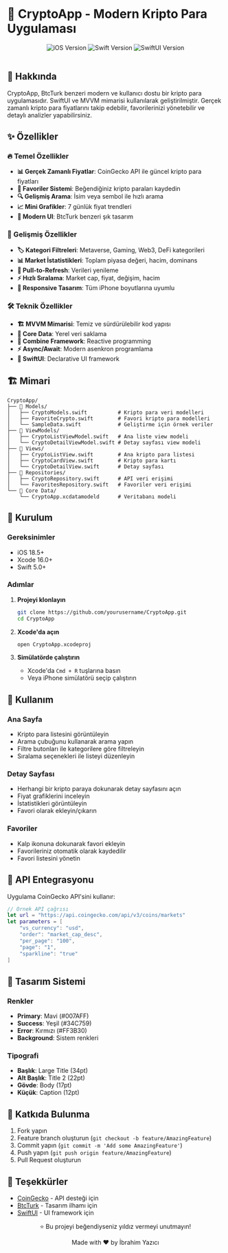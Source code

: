# 🚀 CryptoApp - Modern Kripto Para Uygulaması

<div align="center">
  <img src="https://img.shields.io/badge/iOS-18.5+-blue.svg" alt="iOS Version">
  <img src="https://img.shields.io/badge/Swift-5.0-orange.svg" alt="Swift Version">
  <img src="https://img.shields.io/badge/SwiftUI-4.0-green.svg" alt="SwiftUI Version">
</div>

<br>


## 📱 Hakkında

CryptoApp, BtcTurk benzeri modern ve kullanıcı dostu bir kripto para uygulamasıdır. SwiftUI ve MVVM mimarisi kullanılarak geliştirilmiştir. Gerçek zamanlı kripto para fiyatlarını takip edebilir, favorilerinizi yönetebilir ve detaylı analizler yapabilirsiniz.

## ✨ Özellikler

### 🔥 Temel Özellikler
- **📊 Gerçek Zamanlı Fiyatlar**: CoinGecko API ile güncel kripto para fiyatları
- **💖 Favoriler Sistemi**: Beğendiğiniz kripto paraları kaydedin
- **🔍 Gelişmiş Arama**: İsim veya sembol ile hızlı arama
- **📈 Mini Grafikler**: 7 günlük fiyat trendleri
- **📱 Modern UI**: BtcTurk benzeri şık tasarım

### 🎯 Gelişmiş Özellikler
- **🏷️ Kategori Filtreleri**: Metaverse, Gaming, Web3, DeFi kategorileri
- **📊 Market İstatistikleri**: Toplam piyasa değeri, hacim, dominans
- **🔄 Pull-to-Refresh**: Verileri yenileme
- **⚡ Hızlı Sıralama**: Market cap, fiyat, değişim, hacim
- **📱 Responsive Tasarım**: Tüm iPhone boyutlarına uyumlu

### 🛠️ Teknik Özellikler
- **🏗️ MVVM Mimarisi**: Temiz ve sürdürülebilir kod yapısı
- **💾 Core Data**: Yerel veri saklama
- **🔄 Combine Framework**: Reactive programming
- **⚡ Async/Await**: Modern asenkron programlama
- **🎨 SwiftUI**: Declarative UI framework

## 🏗️ Mimari

```
CryptoApp/
├── 📂 Models/
│   ├── CryptoModels.swift          # Kripto para veri modelleri
│   ├── FavoriteCrypto.swift        # Favori kripto para modelleri
│   └── SampleData.swift            # Geliştirme için örnek veriler
├── 📂 ViewModels/
│   ├── CryptoListViewModel.swift   # Ana liste view modeli
│   └── CryptoDetailViewModel.swift # Detay sayfası view modeli
├── 📂 Views/
│   ├── CryptoListView.swift        # Ana kripto para listesi
│   ├── CryptoCardView.swift        # Kripto para kartı
│   └── CryptoDetailView.swift      # Detay sayfası
├── 📂 Repositories/
│   ├── CryptoRepository.swift      # API veri erişimi
│   └── FavoritesRepository.swift   # Favoriler veri erişimi
└── 📂 Core Data/
    └── CryptoApp.xcdatamodeld      # Veritabanı modeli
```

## 🚀 Kurulum

### Gereksinimler
- iOS 18.5+
- Xcode 16.0+
- Swift 5.0+

### Adımlar

1. **Projeyi klonlayın**
   ```bash
   git clone https://github.com/yourusername/CryptoApp.git
   cd CryptoApp
   ```

2. **Xcode'da açın**
   ```bash
   open CryptoApp.xcodeproj
   ```

3. **Simülatörde çalıştırın**
   - Xcode'da `Cmd + R` tuşlarına basın
   - Veya iPhone simülatörü seçip çalıştırın

## 📖 Kullanım

### Ana Sayfa
- Kripto para listesini görüntüleyin
- Arama çubuğunu kullanarak arama yapın
- Filtre butonları ile kategorilere göre filtreleyin
- Sıralama seçenekleri ile listeyi düzenleyin

### Detay Sayfası
- Herhangi bir kripto paraya dokunarak detay sayfasını açın
- Fiyat grafiklerini inceleyin
- İstatistikleri görüntüleyin
- Favori olarak ekleyin/çıkarın

### Favoriler
- Kalp ikonuna dokunarak favori ekleyin
- Favorileriniz otomatik olarak kaydedilir
- Favori listesini yönetin

## 🔧 API Entegrasyonu

Uygulama CoinGecko API'sini kullanır:

```swift
// Örnek API çağrısı
let url = "https://api.coingecko.com/api/v3/coins/markets"
let parameters = [
    "vs_currency": "usd",
    "order": "market_cap_desc",
    "per_page": "100",
    "page": "1",
    "sparkline": "true"
]
```

## 🎨 Tasarım Sistemi

### Renkler
- **Primary**: Mavi (#007AFF)
- **Success**: Yeşil (#34C759)
- **Error**: Kırmızı (#FF3B30)
- **Background**: Sistem renkleri

### Tipografi
- **Başlık**: Large Title (34pt)
- **Alt Başlık**: Title 2 (22pt)
- **Gövde**: Body (17pt)
- **Küçük**: Caption (12pt)

## 🤝 Katkıda Bulunma

1. Fork yapın
2. Feature branch oluşturun (`git checkout -b feature/AmazingFeature`)
3. Commit yapın (`git commit -m 'Add some AmazingFeature'`)
4. Push yapın (`git push origin feature/AmazingFeature`)
5. Pull Request oluşturun



## 🙏 Teşekkürler

- [CoinGecko](https://coingecko.com) - API desteği için
- [BtcTurk](https://btcturk.com) - Tasarım ilhamı için
- [SwiftUI](https://developer.apple.com/xcode/swiftui/) - UI framework için




<div align="center">
  <p>⭐ Bu projeyi beğendiyseniz yıldız vermeyi unutmayın!</p>
  <p>Made with ❤️ by İbrahim Yazıcı</p>
</div>
